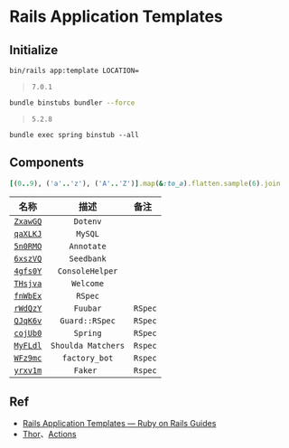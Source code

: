 # Rails Application Templates


## Initialize


```bash
bin/rails app:template LOCATION=
```

> `7.0.1`

```bash
bundle binstubs bundler --force
```

> `5.2.8`

```
bundle exec spring binstub --all
```


## Components

```ruby
[(0..9), ('a'..'z'), ('A'..'Z')].map(&:to_a).flatten.sample(6).join
```

名称|描述|备注
:---:|:---:|:---
[`ZxawGQ`](./ZxawGQ) | `Dotenv`
[`qaXLKJ`](./qaXLKJ) | `MySQL`
[`5n0RMO`](./5n0RMO) | `Annotate`
[`6xszVQ`](./6xszVQ) | `Seedbank`
[`4gfs0Y`](./4gfs0Y) | `ConsoleHelper`
[`THsjva`](./THsjva) | `Welcome`
[`fnWbEx`](./fnWbEx) | `RSpec`
[`rWdQzY`](./rWdQzY) | `Fuubar` | `RSpec`
[`QJqK6v`](./QJqK6v/) | `Guard::RSpec` | `RSpec`
[`cojUb0`](./cojUb0) | `Spring` | `RSpec`
[`MyFLdl`](./MyFLdl) | `Shoulda Matchers` | `Rspec`
[`WFz9mc`](./WFz9mc) | `factory_bot` | `Rspec`
[`yrxv1m`](./yrxv1m) | `Faker ` | `Rspec`



## Ref

* [Rails Application Templates — Ruby on Rails Guides](https://guides.rubyonrails.org/rails_application_templates.html)
* [Thor](http://whatisthor.com/)、[Actions](http://www.rubydoc.info/github/wycats/thor/Thor/Actions)
